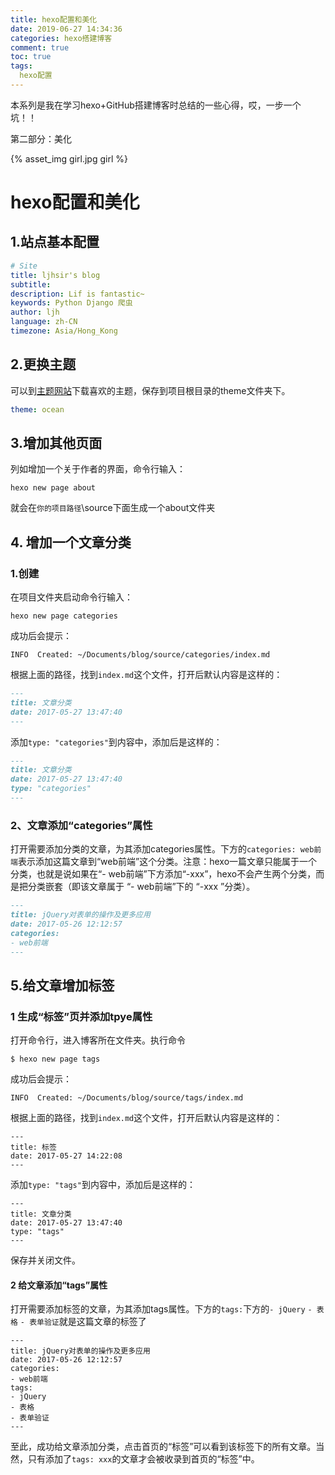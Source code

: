 ```yaml
---
title: hexo配置和美化
date: 2019-06-27 14:34:36
categories: hexo搭建博客
comment: true
toc: true
tags: 
  hexo配置
---
```




本系列是我在学习hexo+GitHub搭建博客时总结的一些心得，哎，一步一个坑！！

第二部分：美化

{% asset_img girl.jpg girl  %}

<!--more-->

# hexo配置和美化

## 1.站点基本配置

```yml
# Site
title: ljhsir's blog
subtitle: 
description: Lif is fantastic~
keywords: Python Django 爬虫
author: ljh
language: zh-CN
timezone: Asia/Hong_Kong
```

## 2.更换主题

可以到[主题网站](<https://hexo.io/themes/>)下载喜欢的主题，保存到项目根目录的theme文件夹下。

```yml
theme: ocean
```

## 3.增加其他页面

列如增加一个关于作者的界面，命令行输入：

```shell
hexo new page about
```

就会在`你的项目路径`\source下面生成一个about文件夹

## 4. 增加一个文章分类

### 1.创建

在项目文件夹启动命令行输入：

```shell
hexo new page categories
```

成功后会提示：

```
INFO  Created: ~/Documents/blog/source/categories/index.md
```

根据上面的路径，找到`index.md`这个文件，打开后默认内容是这样的：

```markdown
---
title: 文章分类
date: 2017-05-27 13:47:40
---
```

添加`type: "categories"`到内容中，添加后是这样的：

```markdown
---
title: 文章分类
date: 2017-05-27 13:47:40
type: "categories"
---
```

### 2、文章添加“categories”属性

打开需要添加分类的文章，为其添加categories属性。下方的`categories: web前端`表示添加这篇文章到“web前端”这个分类。注意：hexo一篇文章只能属于一个分类，也就是说如果在“- web前端”下方添加“-xxx”，hexo不会产生两个分类，而是把分类嵌套（即该文章属于 “- web前端”下的 “-xxx ”分类）。

```markdown
---
title: jQuery对表单的操作及更多应用
date: 2017-05-26 12:12:57
categories: 
- web前端
---
```

## 5.给文章增加标签

### 1 生成“标签”页并添加tpye属性

打开命令行，进入博客所在文件夹。执行命令

```
$ hexo new page tags

```

成功后会提示：

```
INFO  Created: ~/Documents/blog/source/tags/index.md

```

根据上面的路径，找到`index.md`这个文件，打开后默认内容是这样的：

```
---
title: 标签
date: 2017-05-27 14:22:08
---

```

添加`type: "tags"`到内容中，添加后是这样的：

```
---
title: 文章分类
date: 2017-05-27 13:47:40
type: "tags"
---

```

保存并关闭文件。

#### 2 给文章添加“tags”属性

打开需要添加标签的文章，为其添加tags属性。下方的`tags:`下方的`- jQuery` `- 表格`
 `- 表单验证`就是这篇文章的标签了

```
---
title: jQuery对表单的操作及更多应用
date: 2017-05-26 12:12:57
categories: 
- web前端
tags:
- jQuery
- 表格
- 表单验证
---

```

至此，成功给文章添加分类，点击首页的“标签”可以看到该标签下的所有文章。当然，只有添加了`tags: xxx`的文章才会被收录到首页的“标签”中。